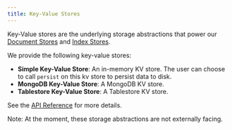 ```yaml
---
title: Key-Value Stores
---
```


Key-Value stores are the underlying storage abstractions that power our [Document Stores](/python/framework/module_guides/storing/docstores) and [Index Stores](/python/framework/module_guides/storing/index_stores).

We provide the following key-value stores:

- **Simple Key-Value Store**: An in-memory KV store. The user can choose to call `persist` on this kv store to persist data to disk.
- **MongoDB Key-Value Store**: A MongoDB KV store.
- **Tablestore Key-Value Store**: A Tablestore KV store.

See the [API Reference](/python/framework/api_reference/storage/kvstore) for more details.

Note: At the moment, these storage abstractions are not externally facing.
